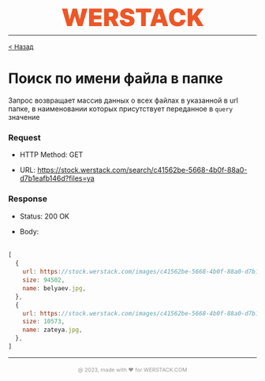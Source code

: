 <p align="center">
  <img src="./WERSTACK.png" alt="WERSTACK-PLATFORM">
</p>

---

<font size="2"><a href="../README.md">< Назад</a></font>

# Поиск по имени файла в папке

Запрос возвращает массив данных о всех файлах в указанной в url папке, в наименовании которых присутствует переданное в ```query``` значение 

### Request

 + HTTP Method: GET
 
 + URL: https://stock.werstack.com/search/c41562be-5668-4b0f-88a0-d7b1eafb146d?files=ya

### Response

 + Status: 200 OK

 + Body:
```javascript

[
  {
    url: https://stock.werstack.com/images/c41562be-5668-4b0f-88a0-d7b1eafb146d/belyaev.jpg,
    size: 94502,
    name: belyaev.jpg,
  },
  {
    url: https://stock.werstack.com/images/c41562be-5668-4b0f-88a0-d7b1eafb146d/zateya.jpg,
    size: 10573,
    name: zateya.jpg,
  },
]

```

---

<p align="center">
  <font size="2" color="#999999"><small>@ 2023, made with ❤ for WERSTACK.COM</small></font>
</p>